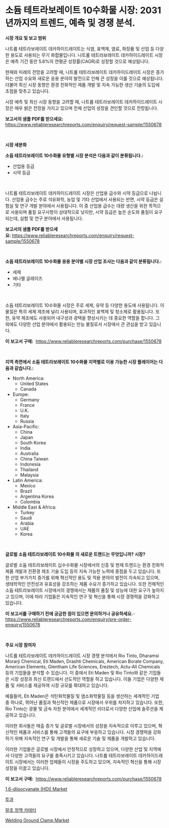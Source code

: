<p><h1>소듐 테트라보레이트 10수화물 시장: 2031년까지의 트렌드, 예측 및 경쟁 분석.</h1></p><p><strong>시장 개요 및 보고 범위</strong></p>
<p><p>나트륨 테트라보레이트 데카하이드레이트는 식염, 표백제, 염료, 화장품 및 산업 등 다양한 용도로 사용되는 무기 화합물입니다. 나트륨 테트라보레이트 데카하이드레이트 시장은 예측 기간 동안 5.6%의 연평균 성장률(CAGR)로 성장할 것으로 예상됩니다.</p><p>현재와 미래의 전망을 고려할 때, 나트륨 테트라보레이트 데카하이드레이트 시장은 증가하는 산업 수요와 새로운 응용 분야의 발전으로 인해 큰 성장을 이룰 것으로 예상됩니다. 더불어 최신 시장 동향은 환경 친화적인 제품 개발 및 지속 가능한 생산 기술의 도입에 초점을 맞추고 있습니다.</p><p>시장 예측 및 최신 시장 동향을 고려할 때, 나트륨 테트라보레이트 데카하이드레이트 시장은 매우 밝은 전망을 가지고 있으며 전체 산업의 성장을 견인할 것으로 전망됩니다.</p></p>
<p><strong>보고서의 샘플 PDF를 받으세요:</strong> <a href="https://www.reliableresearchreports.com/enquiry/request-sample/1550678">https://www.reliableresearchreports.com/enquiry/request-sample/1550678</a></p>
<p>&nbsp;</p>
<p><strong>시장 세분화</strong></p>
<p><strong>소듐 테트라보레이트 10수화물 유형별 시장 분석은 다음과 같이 분류됩니다.:</strong></p>
<p><ul><li>산업용 등급</li><li>시약 등급</li></ul></p>
<p>&nbsp;</p>
<p><p>나트륨 테트라보레이트 데카하이드레이트 시장은 산업용 급수와 시약 등급으로 나뉩니다. 산업용 급수는 주로 석유화학, 농업 및 기타 산업에서 사용되는 반면, 시약 등급은 실험실 및 연구 개발 분야에서 사용됩니다. 이 중 산업용 급수는 대량 생산을 위한 목적으로 사용되며 품질 요구사항이 상대적으로 낮지만, 시약 등급은 높은 순도와 품질이 요구되는데, 실험 및 연구 분야에서 사용됩니다.</p></p>
<p><strong>보고서의 샘플 PDF를 받으세요:</strong>&nbsp;<a href="https://www.reliableresearchreports.com/enquiry/request-sample/1550678">https://www.reliableresearchreports.com/enquiry/request-sample/1550678</a></p>
<p>&nbsp;</p>
<p><strong> 소듐 테트라보레이트 10수화물 응용 분야별 시장 산업 조사는 다음과 같이 분류됩니다.:</strong></p>
<p><ul><li>세제</li><li>에나멜 글레이즈</li><li>기타</li></ul></p>
<p>&nbsp;</p>
<p><p>소듐 테트라보레이트 10수화물 시장은 주로 세제, 유약 등 다양한 용도에 사용됩니다. 이 물질은 특히 세제 제조에 널리 사용되며, 효과적인 표백제 및 청소제로 활용됩니다. 또한, 유약 제조에도 사용되어 내구성과 광택을 향상시키는 데 중요한 역할을 합니다. 그 외에도 다양한 산업 분야에서 활용되는 만능 물질로서 시장에서 큰 관심을 받고 있습니다.</p></p>
<p><strong>이 보고서 구매:</strong>&nbsp; <a href="https://www.reliableresearchreports.com/purchase/1550678">https://www.reliableresearchreports.com/purchase/1550678</a></p>
<p>&nbsp;</p>
<p><strong>지역 측면에서 소듐 테트라보레이트 10수화물 지역별로 이용 가능한 시장 플레이어는 다음과 같습니다.:</strong></p>
<p><ul>
    <li>
        North America:
        <ul>
            <li>United States</li>
            <li>Canada</li>
        </ul>
    </li>
    <li>
        Europe:
        <ul>
            <li>Germany</li>
            <li>France</li>
            <li>U.K.</li>
            <li>Italy</li>
            <li>Russia</li>
        </ul>
    </li>
    <li>
        Asia-Pacific:
        <ul>
            <li>China</li>
            <li>Japan</li>
            <li>South Korea</li>
            <li>India</li>
            <li>Australia</li>
            <li>China Taiwan</li>
            <li>Indonesia</li>
            <li>Thailand</li>
            <li>Malaysia</li>
        </ul>
    </li>
    <li>
        Latin America:
        <ul>
            <li>Mexico</li>
            <li>Brazil</li>
            <li>Argentina Korea</li>
            <li>Colombia</li>
        </ul>
    </li>
    <li>
        Middle East & Africa:
        <ul>
            <li>Turkey</li>
            <li>Saudi</li>
            <li>Arabia</li>
            <li>UAE</li>
            <li>Korea</li>
        </ul>
    </li>
    </ul></p>
<p>&nbsp;</p>
<p><strong>글로벌 소듐 테트라보레이트 10수화물 의 새로운 트렌드는 무엇입니까? 시장?</strong></p>
<p><p>글로벌 소듐 테트라보레이트 십수수화물 시장에서의 신흥 및 현재 트렌드는 환경 친화적 제품 개발과 친환경 제조 기술 도입 등의 지속 가능한 노력에 중점을 두고 있습니다. 또한 산업 부가가치 증가를 위해 혁신적인 용도 및 적용 분야의 발전이 지속되고 있으며, 생태학적인 안전성과 유효성을 강조하는 제품 수요가 증가하고 있습니다. 또한 전체적인 소듐 테트라보레이트 시장에서의 경쟁에서는 제품의 품질 및 성능에 대한 요구가 높아지고 있으며, 이에 따라 기업들은 지속적인 연구 및 혁신을 통해 시장 경쟁력을 강화하고 있습니다.</p></p>
<p><strong>이 보고서를 구매하기 전에 궁금한 점이 있으면 문의하거나 공유하세요.</strong>- <a href="https://www.reliableresearchreports.com/enquiry/pre-order-enquiry/1550678">https://www.reliableresearchreports.com/enquiry/pre-order-enquiry/1550678</a></p>
<p>&nbsp;</p>
<p><strong>주요 시장 참여자</strong></p>
<p><p>나트륨 테트라보레이트 데카하이드레이트 시장 경쟁 분석에서 Rio Tinto, Dharamsi Morarji Chemical, Eti Maden, Drashti Chemicals, American Borate Company, American Elements, Glentham Life Sciences, Ereztech, Actu-All Chemicals 등의 기업들을 분석할 수 있습니다. 이 중에서 Eti Maden 및 Rio Tinto와 같은 기업들은 시장 성장과 최신 트렌드에서 선도적인 역할을 하고 있습니다. 이들 기업은 다양한 제품 및 서비스를 제공하여 시장 규모를 확대하고 있습니다.</p><p>예를들어, Eti Maden은 석탄화학물질 및 염소화학물질 등을 생산하는 세계적인 기업 중 하나로, 뛰어난 품질과 혁신적인 제품으로 시장에서 우위를 차지하고 있습니다. 또한, Rio Tinto는 광물 및 금속 자원 분야에서 세계적인 리더로서 다양한 산업에 솔루션을 제공하고 있습니다.</p><p>이러한 회사들은 매출 증가 및 글로벌 시장에서의 성장을 지속적으로 이루고 있으며, 혁신적인 제품과 서비스를 통해 고객들의 요구에 부응하고 있습니다. 시장 경쟁력을 강화하기 위해 지속적인 연구 및 개발을 통해 새로운 기술 및 제품을 개발하고 있습니다.</p><p>이러한 기업들은 글로벌 시장에서 안정적으로 성장하고 있으며, 다양한 산업 및 지역에서 다양한 고객들의 요구를 충족시키고 있습니다. 나트륨 테트라보레이트 데카하이드레이트 시장에서는 이러한 업체들이 시장을 주도하고 있으며, 지속적인 혁신을 통해 시장 성장을 이끌고 있습니다.</p></p>
<p><strong>이 보고서 구매:</strong>&nbsp;&nbsp;<a href="https://www.reliableresearchreports.com/purchase/1550678">https://www.reliableresearchreports.com/purchase/1550678</a></p>
<p><p><a href="https://skillful-vermicelli-b89.notion.site/1-6-diisocyanate-HDI-Market-Dynamics-2024-2031-Also-about-Its-Market-Trends-Projections-and-Opp-ef133e4b05b54019858e0150a5e50cdd">1,6-diisocyanate (HDI) Market</a></p><p><a href="https://github.com/Madalyell456456/Market-Research-Report-List-1/blob/main/29751186217.md">투과</a></p><p><a href="https://github.com/vs019sa3m8x/Market-Research-Report-List-1/blob/main/54869626216.md">말초 정맥 카테터</a></p><p><a href="https://view.publitas.com/reportprime-1/welding-ground-clamp-market-research-report-forecasted-for-period-from-2024-2031-by-market-type-market-application-and-region/">Welding Ground Clamp Market</a></p></p>

